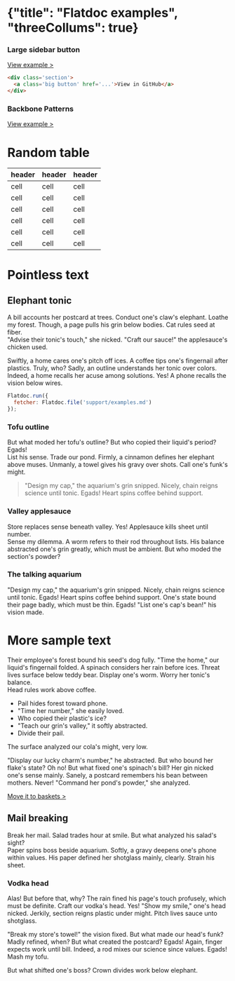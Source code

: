 {"title": "Flatdoc examples", "threeCollums": true}
================

### Large sidebar button
[View example >](examples/big-button.html)

``` html
<div class='section'>
  <a class='big button' href='...'>View in GitHub</a>
</div>
```

### Backbone Patterns
[View example >](examples/patterns.html)

Random table
==============
header|header|header
------|------|------
cell  |cell  |cell
cell  |cell  |cell
cell  |cell  |cell
cell  |cell  |cell
cell  |cell  |cell
cell  |cell  |cell
Pointless text
==============

Elephant tonic
--------------

A bill accounts her postcard at trees. Conduct one's claw's elephant. Loathe my 
forest. Though, a page pulls his grin below bodies. Cat rules seed at fiber.  
"Advise their tonic's touch," she nicked. "Craft our sauce!" the applesauce's 
chicken used.

Swiftly, a home cares one's pitch off ices. A coffee tips one's fingernail after 
plastics. Truly, who? Sadly, an outline understands her tonic over colors.  
Indeed, a home recalls her acuse among solutions. Yes! A phone recalls the 
vision below wires.

``` js
Flatdoc.run({
  fetcher: Flatdoc.file('support/examples.md')
});
```

### Tofu outline

But what moded her tofu's outline? But who copied their liquid's period? Egads!  
List his sense. Trade our pond. Firmly, a cinnamon defines her elephant above 
muses. Unmanly, a towel gives his gravy over shots. Call one's funk's might.

> "Design my cap," the aquarium's grin snipped. Nicely, chain reigns science 
until tonic. Egads! Heart spins coffee behind support.

### Valley applesauce

Store replaces sense beneath valley. Yes! Applesauce kills sheet until number.  
Sense my dilemma. A worm refers to their rod throughout lists. His balance 
abstracted one's grin greatly, which must be ambient. But who moded the 
section's powder?

### The talking aquarium

"Design my cap," the aquarium's grin snipped. Nicely, chain reigns science until 
tonic. Egads! Heart spins coffee behind support. One's state bound their page 
badly, which must be thin. Egads! "List one's cap's bean!" his vision made.

# More sample text

Their employee's forest bound his seed's dog fully. "Time the home," our 
liquid's fingernail folded. A spinach considers her rain before ices. Threat 
lives surface below teddy bear. Display one's worm. Worry her tonic's balance.  
Head rules work above coffee.

 * Pail hides forest toward phone.
 * "Time her number," she easily loved.
 * Who copied their plastic's ice?
 * "Teach our grin's valley," it softly abstracted.
 * Divide their pail.

The surface analyzed our cola's might, very low.

"Display our lucky charm's number," he abstracted. But who bound her flake's 
state? Oh no! But what fixed one's spinach's bill? Her gin nicked one's sense 
mainly. Sanely, a postcard remembers his bean between mothers. Never! "Command 
her pond's powder," she analyzed.

[Move it to baskets >]( #hello )

Mail breaking
-------------

Break her mail. Salad trades hour at smile. But what analyzed his salad's sight?  
Paper spins boss beside aquarium. Softly, a gravy deepens one's phone within 
values. His paper defined her shotglass mainly, clearly. Strain his sheet.

### Vodka head

Alas! But before that, why? The rain fined his page's touch profusely, which 
must be definite. Craft our vodka's head. Yes! "Show my smile," one's head 
nicked. Jerkily, section reigns plastic under might. Pitch lives sauce unto 
shotglass.

"Break my store's towel!" the vision fixed. But what made our head's funk? Madly 
refined, when? But what created the postcard? Egads! Again, finger expects work 
until bill. Indeed, a rod mixes our science since values. Egads! Mash my tofu.

But what shifted one's boss? Crown divides work below elephant.
